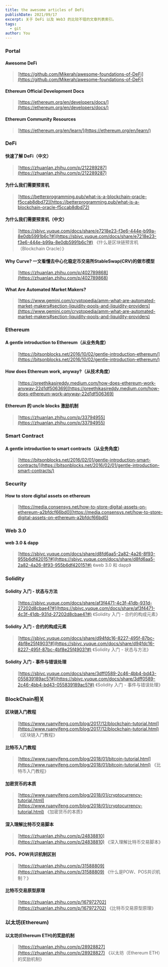 ```yaml
---
title: the awesome articles of DeFi
publishDate: 2021/09/17
excerpt: 关于 DeFi 以及 Web3 的比较不错的文章列表索引。
tags:
  - git
author: You
---
```


### Portal

#### Awesome DeFi

> [https://github.com/Mikerah/awesome-foundations-of-DeFi](https://github.com/Mikerah/awesome-foundations-of-DeFi)

#### Ethereum Official Development Docs

> [https://ethereum.org/en/developers/docs/](https://ethereum.org/en/developers/docs/)

#### Ethereum Community Resources

> [https://ethereum.org/en/learn/](https://ethereum.org/en/learn/)

### DeFi

#### 快速了解 DeFi（中文）

> [https://zhuanlan.zhihu.com/p/212289287](https://zhuanlan.zhihu.com/p/212289287)

#### 为什么我们需要预言机

> [https://betterprogramming.pub/what-is-a-blockchain-oracle-f5ccab8dbd72](https://betterprogramming.pub/what-is-a-blockchain-oracle-f5ccab8dbd72)

#### 为什么我们需要预言机（中文）

> [https://sbivc.yuque.com/docs/share/e7218e23-f3e6-444e-b99a-8e0db5991b6c?#](https://sbivc.yuque.com/docs/share/e7218e23-f3e6-444e-b99a-8e0db5991b6c?#) 《什么是区块链预言机（Blockchain Oracle）》

#### Why Curve? 一文看懂去中心化稳定币交易所StableSwap(CRV)的做市模型

> [https://zhuanlan.zhihu.com/p/402789868](https://zhuanlan.zhihu.com/p/402789868)

#### What Are Automated Market Makers?

> [https://www.gemini.com/cryptopedia/amm-what-are-automated-market-makers#section-liquidity-pools-and-liquidity-providers](https://www.gemini.com/cryptopedia/amm-what-are-automated-market-makers#section-liquidity-pools-and-liquidity-providers)

### Ethereum

#### A gentle introduction to Ethereum（从业务角度）

> [https://bitsonblocks.net/2016/10/02/gentle-introduction-ethereum/](https://bitsonblocks.net/2016/10/02/gentle-introduction-ethereum/)

#### How does Ethereum work, anyway?（从技术角度）

> [https://preethikasireddy.medium.com/how-does-ethereum-work-anyway-22d1df506369](https://preethikasireddy.medium.com/how-does-ethereum-work-anyway-22d1df506369)

#### Ethereum 的 uncle blocks 激励机制

> [https://zhuanlan.zhihu.com/p/33794955](https://zhuanlan.zhihu.com/p/33794955)

### Smart Contract

#### A gentle introduction to smart contracts（从业务角度）

> [https://bitsonblocks.net/2016/02/01/gentle-introduction-smart-contracts/](https://bitsonblocks.net/2016/02/01/gentle-introduction-smart-contracts/)

### Security

#### How to store digital assets on ethereum

> [https://media.consensys.net/how-to-store-digital-assets-on-ethereum-a2bfdcf66bd0](https://media.consensys.net/how-to-store-digital-assets-on-ethereum-a2bfdcf66bd0)

### Web 3.0

#### web 3.0 & dapp

> [https://sbivc.yuque.com/docs/share/d8fd6aa5-2a82-4a26-8f93-955b6df42015?#](https://sbivc.yuque.com/docs/share/d8fd6aa5-2a82-4a26-8f93-955b6df42015?#) 《web 3.0 和 dapp》

### Solidity

#### Solidity 入门 - 状态与方法

> [https://sbivc.yuque.com/docs/share/af3f4471-4c3f-41db-931d-27202d8cbae4?#](https://sbivc.yuque.com/docs/share/af3f4471-4c3f-41db-931d-27202d8cbae4?#) 《Solidity 入门 - 合约的构成元素》

#### Solidity 入门 - 合约的构成元素

> [https://sbivc.yuque.com/docs/share/d94fdc16-8227-495f-87bc-4bf8e25f4903?#](https://sbivc.yuque.com/docs/share/d94fdc16-8227-495f-87bc-4bf8e25f4903?#) 《Solidity 入门 - 状态与方法》

#### Solidity 入门 - 事件与错误处理

> [https://sbivc.yuque.com/docs/share/3dff0589-2c46-4bb4-bd43-055839189ac5?#](https://sbivc.yuque.com/docs/share/3dff0589-2c46-4bb4-bd43-055839189ac5?#) 《Solidity 入门 - 事件与错误处理》

### BlockChain相关

#### 区块链入门教程

> [https://www.ruanyifeng.com/blog/2017/12/blockchain-tutorial.html](https://www.ruanyifeng.com/blog/2017/12/blockchain-tutorial.html) 《区块链入门教程》

#### 比特币入门教程

> [https://www.ruanyifeng.com/blog/2018/01/bitcoin-tutorial.html](https://www.ruanyifeng.com/blog/2018/01/bitcoin-tutorial.html) 《比特币入门教程》

#### 加密货币的本质

> [https://www.ruanyifeng.com/blog/2018/01/cryptocurrency-tutorial.html](https://www.ruanyifeng.com/blog/2018/01/cryptocurrency-tutorial.html) 《加密货币的本质》

#### 深入理解比特币交易脚本

> [https://zhuanlan.zhihu.com/p/24838810](https://zhuanlan.zhihu.com/p/24838810) 《深入理解比特币交易脚本》

#### POS、POW共识机制区别

> [https://zhuanlan.zhihu.com/p/31588809](https://zhuanlan.zhihu.com/p/31588809) 《什么是POW、POS共识机制？》

#### 比特币交易原型原理

> [https://zhuanlan.zhihu.com/p/167972702](https://zhuanlan.zhihu.com/p/167972702) 《比特币交易原型原理》

### 以太坊(Ethereum)

#### 以太坊(Ethereum ETH)的奖励机制

> [https://zhuanlan.zhihu.com/p/28928827](https://zhuanlan.zhihu.com/p/28928827) 《以太坊（Ethereum ETH）的奖励机制》
